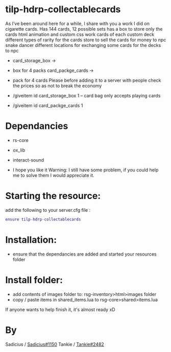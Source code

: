 # tilp-hdrp-collectablecards
As I’ve been around here for a while, I share with you a work I did on cigarette cards.
Has 144 cards, 12 possible sets has a box to store only the cards html animation and custom css work cards of each custom deck different types of rarity for the cards store to sell the cards for money to npc snake dancer different locations for exchanging some cards for the decks to npc

- card_storage_box → 
- box for 4 packs card_packge_cards → 
- pack for 4 cards Please before adding it to a server with people check the prices so as not to break the economy

- /giveitem id card_storage_box 1 – card bag only accepts playing cards
- /giveitem id card_packge_cards 1 

# Dependancies
- rs-core
- ox_lib
- interact-sound

- I hope you like it Warning: I still have some problem, if you could help me to solve them I would appreciate it.

# Starting the resource:
add the following to your server.cfg file : 
```lua 
ensure tilp-hdrp-collectablecards
```

# Installation:
- ensure that the dependancies are added and started your resources folder

# Install folder:
- add contents of images folder to: rsg-inventory>html>images folder
- copy / paste items in shared_items.lua to rsg-core>shared>items.lua


If anyone wants to help finish it, it's almost ready xD

# By
Sadicius / [Sadicius#1150](https://linktr.ee/sadicius)
Tankie / [Tankie#2482](https://linktr.ee/tankietwitch)

